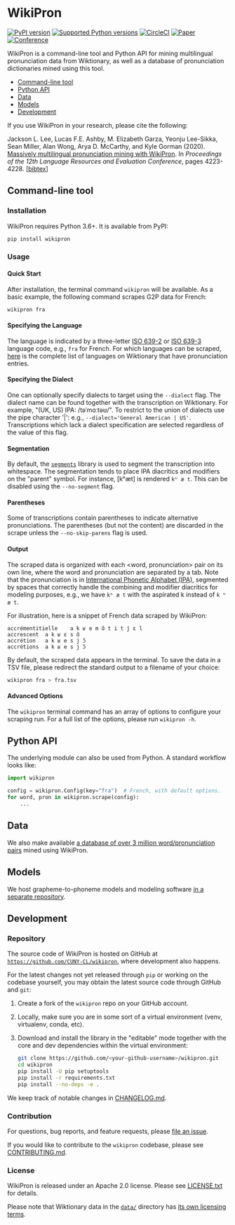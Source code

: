 WikiPron
========

[![PyPI
version](https://badge.fury.io/py/wikipron.svg)](https://pypi.org/project/wikipron)
[![Supported Python
versions](https://img.shields.io/pypi/pyversions/wikipron.svg)](https://pypi.org/project/wikipron)
[![CircleCI](https://circleci.com/gh/CUNY-CL/wikipron/tree/master.svg?style=svg)](https://circleci.com/gh/CUNY-CL/wikipron/tree/master)
[![Paper](http://img.shields.io/badge/paper-ACL:2020.lrec--1.521-B31B1B.svg)](https://www.aclweb.org/anthology/2020.lrec-1.521/)
[![Conference](http://img.shields.io/badge/LREC-2020-4b44ce.svg)](https://lrec2020.lrec-conf.org/en/)

WikiPron is a command-line tool and Python API for mining multilingual
pronunciation data from Wiktionary, as well as a database of pronunciation
dictionaries mined using this tool.

-   [Command-line tool](#command-line-tool)
-   [Python API](#python-api)
-   [Data](#data)
-   [Models](#models)
-   [Development](#development)

If you use WikiPron in your research, please cite the following:

Jackson L. Lee, Lucas F.E. Ashby, M. Elizabeth Garza, Yeonju Lee-Sikka, Sean
Miller, Alan Wong, Arya D. McCarthy, and Kyle Gorman (2020). [Massively
multilingual pronunciation mining with
WikiPron](https://www.aclweb.org/anthology/2020.lrec-1.521/). In *Proceedings
of the 12th Language Resources and Evaluation Conference*, pages 4223-4228.
\[[bibtex](https://www.aclweb.org/anthology/2020.lrec-1.521.bib)\]

Command-line tool
-----------------

### Installation

WikiPron requires Python 3.6+. It is available from PyPI:

```bash
pip install wikipron
```

### Usage

#### Quick Start

After installation, the terminal command `wikipron` will be available. As a
basic example, the following command scrapes G2P data for French:

```bash
wikipron fra
```

#### Specifying the Language

The language is indicated by a three-letter [ISO
639-2](https://en.wikipedia.org/wiki/List_of_ISO_639-2_codes) or [ISO
639-3](https://en.wikipedia.org/wiki/List_of_ISO_639-3_codes) language code,
e.g., `fra` for French. For which languages can be scraped,
[here](https://en.wiktionary.org/wiki/Category:Terms_with_IPA_pronunciation_by_language)
is the complete list of languages on Wiktionary that have pronunciation entries.

#### Specifying the Dialect

One can optionally specify dialects to target using the `--dialect` flag. The
dialect name can be found together with the transcription on Wiktionary. For
example, "(UK, US) IPA: /təˈmɑːtəʊ/". To restrict to the union of dialects use
the pipe character '\|': e.g., `--dialect='General American | US'`.
Transcriptions which lack a dialect specification are selected regardless of the
value of this flag.

#### Segmentation

By default, the [`segments`](https://github.com/cldf/segments) library is used
to segment the transcription into whitespace. The segmentation tends to place
IPA diacritics and modifiers on the "parent" symbol. For instance, \[kʰæt\] is
rendered `kʰ æ t`. This can be disabled using the `--no-segment` flag.

#### Parentheses

Some of transcriptions contain parentheses to indicate alternative pronunciations.
The parentheses (but not the content) are discarded in the scrape unless the
`--no-skip-parens` flag is used.

#### Output

The scraped data is organized with each \<word, pronunciation\> pair on its own
line, where the word and pronunciation are separated by a tab. Note that the
pronunciation is in [International Phonetic Alphabet
(IPA)](https://en.wikipedia.org/wiki/International_Phonetic_Alphabet), segmented
by spaces that correctly handle the combining and modifier diacritics for
modeling purposes, e.g., we have `kʰ æ t` with the aspirated k instead of
`k ʰ æ t`.

For illustration, here is a snippet of French data scraped by WikiPron:

```tsv
accrémentitielle    a k ʁ e m ɑ̃ t i t j ɛ l
accrescent  a k ʁ ɛ s ɑ̃
accrétion   a k ʁ e s j ɔ̃
accrétions  a k ʁ e s j ɔ̃
```

By default, the scraped data appears in the terminal. To save the data in a TSV
file, please redirect the standard output to a filename of your choice:

```bash
wikipron fra > fra.tsv
```

#### Advanced Options

The `wikipron` terminal command has an array of options to configure your
scraping run. For a full list of the options, please run `wikipron -h`.

Python API
----------

The underlying module can also be used from Python. A standard workflow looks
like:

```python
import wikipron

config = wikipron.Config(key="fra")  # French, with default options.
for word, pron in wikipron.scrape(config):
    ...
```

Data
----

We also make available [a database of over 3 million word/pronunciation
pairs](https://github.com/CUNY-CL/wikipron/tree/master/data) mined using
WikiPron.

Models
------

We host grapheme-to-phoneme models and modeling software [in a separate
repository](https://github.com/kylebgorman/wikipron-modeling).

Development
-----------

### Repository

The source code of WikiPron is hosted on GitHub at
[`https://github.com/CUNY-CL/wikipron`](https://github.com/CUNY-CL/wikipron),
where development also happens.

For the latest changes not yet released through `pip` or working on the codebase
yourself, you may obtain the latest source code through GitHub and `git`:

1.  Create a fork of the `wikipron` repo on your GitHub account.

2.  Locally, make sure you are in some sort of a virtual environment (venv,
    virtualenv, conda, etc).

3.  Download and install the library in the "editable" mode together with the
    core and dev dependencies within the virtual environment:

    ```bash
    git clone https://github.com/<your-github-username>/wikipron.git
    cd wikipron
    pip install -U pip setuptools
    pip install -r requirements.txt
    pip install --no-deps -e .
    ```

We keep track of notable changes in
[CHANGELOG.md](https://github.com/CUNY-CL/wikipron/blob/master/CHANGELOG.md).

### Contribution

For questions, bug reports, and feature requests, please [file an
issue](https://github.com/CUNY-CL/wikipron/issues).

If you would like to contribute to the `wikipron` codebase, please see
[CONTRIBUTING.md](https://github.com/CUNY-CL/wikipron/blob/master/CONTRIBUTING.md).

### License

WikiPron is released under an Apache 2.0 license. Please see
[LICENSE.txt](https://github.com/CUNY-CL/wikipron/blob/master/LICENSE.txt)
for details.

Please note that Wiktionary data in the
[`data/`](https://github.com/CUNY-CL/wikipron/tree/master/data) directory has
[its own licensing terms](https://en.wiktionary.org/wiki/Wiktionary:Copyrights).
